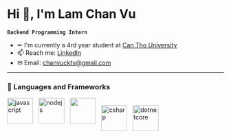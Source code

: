 # Hi 👋, I'm Lam Chan Vu

**`Backend Programming Intern`**

- ✏ I'm currently a 4rd year student at [Can Tho University](https://www.facebook.com/CTUDHCT)
- 📫 Reach me: [LinkedIn](https://www.linkedin.com/in/l%C3%A2m-ch%E1%BA%A5n-v%C5%A9-b4389321b/)
- ✉ Email: chanvucktv@gmail.com

---

### 🧰 Languages and Frameworks

<img/>
<img align="left" width="60px" style="padding-right:10px;" alt="javascript" src="https://cdn.jsdelivr.net/gh/devicons/devicon/icons/javascript/javascript-plain.svg" />

<img align="left" width="60px" style="padding-right:10px;" alt="nodejs" src="https://cdn.jsdelivr.net/gh/devicons/devicon/icons/nodejs/nodejs-original-wordmark.svg" />

<img align="left" width="60px" style="padding-right:10px;"  src="https://cdn.jsdelivr.net/gh/devicons/devicon/icons/express/express-original.svg" />

</br>
</br>

<img/>
<img align="left" width="60px" style="padding-right:10px;"  alt="csharp" src="https://cdn.jsdelivr.net/gh/devicons/devicon/icons/csharp/csharp-original.svg" />

<img align="left" width="60px" style="padding-right:10px;" alt="dotnetcore" src="https://cdn.jsdelivr.net/gh/devicons/devicon/icons/dotnetcore/dotnetcore-original.svg" />

<!-- </br>
</br>
</br>
</br>

<img align="left" width="60px" style="padding-right:10px;"  alt="php" src="https://cdn.jsdelivr.net/gh/devicons/devicon/icons/php/php-original.svg" />

<img align="left" width="60px" style="padding-right:10px;" alt="laravel" src="https://cdn.jsdelivr.net/gh/devicons/devicon/icons/laravel/laravel-plain-wordmark.svg" /> -->
